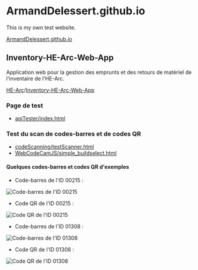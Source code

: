 # ArmandDelessert.github.io
This is my own test website.

[ArmandDelessert.github.io](https://armanddelessert.github.io/)

## Inventory-HE-Arc-Web-App
Application web pour la gestion des emprunts et des retours de matériel de l'inventaire de l'HE-Arc.

[HE-Arc](https://github.com/HE-Arc)/[Inventory-HE-Arc-Web-App](https://github.com/HE-Arc/Inventory-HE-Arc-Web-App)

### Page de test
* [apiTester/index.html](https://armanddelessert.github.io/apiTester/index.html)

### Test du scan de codes-barres et de codes QR
* [codeScanning/testScanner.html](https://armanddelessert.github.io/codeScanning/testScanner.html)
* [WebCodeCamJS/simple_buildselect.html](https://armanddelessert.github.io/WebCodeCamJS/simple_buildselect.html)

#### Quelques codes-barres et codes QR d'exemples
* Code-barres de l'ID 00215 :

![Code-barres de l'ID 00215](https://armanddelessert.github.io/Codes/CodeBarres_00215_2.png)

* Code QR de l'ID 00215 :

![Code QR de l'ID 00215](https://armanddelessert.github.io/Codes/CodeQR_00215_2.png)

* Code-barres de l'ID 01308 :

![Code-barres de l'ID 01308](https://armanddelessert.github.io/Codes/CodeBarres_01308_2.png)

* Code QR de l'ID 01308 :

![Code QR de l'ID 01308](https://armanddelessert.github.io/Codes/CodeQR_01308_2.png)